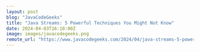 ```yaml
---
layout: post
blog: "JavaCodeGeeks"
title: "Java Streams: 5 Powerful Techniques You Might Not Know"
date: 2024-04-03T16:10:00Z
image: images/javacodegeeks.png
remote_url: "https://www.javacodegeeks.com/2024/04/java-streams-5-powerful-techniques-you-might-not-know.html"
---
```

